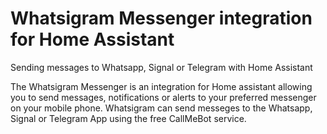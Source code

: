 # Whatsigram Messenger integration for Home Assistant
Sending messages to Whatsapp, Signal or Telegram with Home Assistant

The Whatsigram Messenger is an integration for Home assistant allowing you to send messages, notifications or alerts to your preferred messenger on your mobile phone. Whatsigram can send messeges to the Whatsapp, Signal or Telegram App using the free CallMeBot service.
